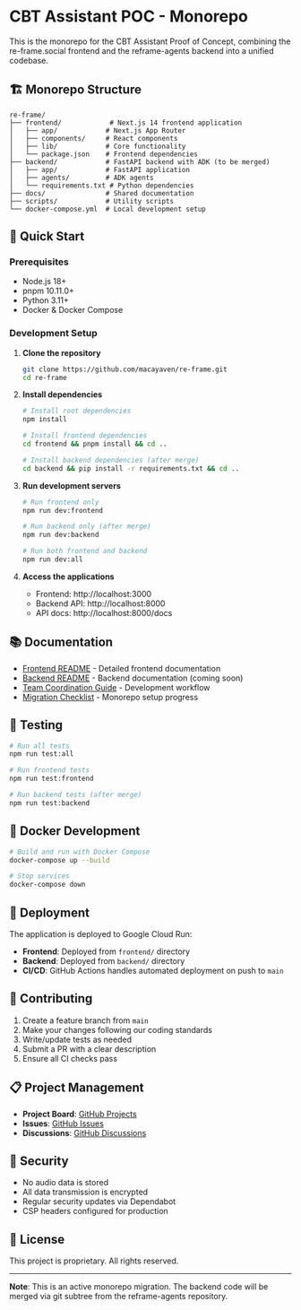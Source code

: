 # CBT Assistant POC - Monorepo

This is the monorepo for the CBT Assistant Proof of Concept, combining the re-frame.social frontend and the reframe-agents backend into a unified codebase.

## 🏗️ Monorepo Structure

```
re-frame/
├── frontend/            # Next.js 14 frontend application
│   ├── app/            # Next.js App Router
│   ├── components/     # React components
│   ├── lib/            # Core functionality
│   └── package.json    # Frontend dependencies
├── backend/            # FastAPI backend with ADK (to be merged)
│   ├── app/            # FastAPI application
│   ├── agents/         # ADK agents
│   └── requirements.txt # Python dependencies
├── docs/               # Shared documentation
├── scripts/            # Utility scripts
└── docker-compose.yml  # Local development setup
```

## 🚀 Quick Start

### Prerequisites

- Node.js 18+
- pnpm 10.11.0+
- Python 3.11+
- Docker & Docker Compose

### Development Setup

1. **Clone the repository**
   ```bash
   git clone https://github.com/macayaven/re-frame.git
   cd re-frame
   ```

2. **Install dependencies**
   ```bash
   # Install root dependencies
   npm install

   # Install frontend dependencies
   cd frontend && pnpm install && cd ..

   # Install backend dependencies (after merge)
   cd backend && pip install -r requirements.txt && cd ..
   ```

3. **Run development servers**
   ```bash
   # Run frontend only
   npm run dev:frontend

   # Run backend only (after merge)
   npm run dev:backend

   # Run both frontend and backend
   npm run dev:all
   ```

4. **Access the applications**
   - Frontend: http://localhost:3000
   - Backend API: http://localhost:8000
   - API docs: http://localhost:8000/docs

## 📚 Documentation

- [Frontend README](./frontend/README.md) - Detailed frontend documentation
- [Backend README](./backend/README.md) - Backend documentation (coming soon)
- [Team Coordination Guide](./docs/TEAM_COORDINATION_GUIDE.md) - Development workflow
- [Migration Checklist](./docs/MONOREPO_MIGRATION_CHECKLIST.md) - Monorepo setup progress

## 🧪 Testing

```bash
# Run all tests
npm run test:all

# Run frontend tests
npm run test:frontend

# Run backend tests (after merge)
npm run test:backend
```

## 🐳 Docker Development

```bash
# Build and run with Docker Compose
docker-compose up --build

# Stop services
docker-compose down
```

## 🚢 Deployment

The application is deployed to Google Cloud Run:

- **Frontend**: Deployed from `frontend/` directory
- **Backend**: Deployed from `backend/` directory
- **CI/CD**: GitHub Actions handles automated deployment on push to `main`

## 🤝 Contributing

1. Create a feature branch from `main`
2. Make your changes following our coding standards
3. Write/update tests as needed
4. Submit a PR with a clear description
5. Ensure all CI checks pass

## 📋 Project Management

- **Project Board**: [GitHub Projects](https://github.com/users/macayaven/projects/7)
- **Issues**: [GitHub Issues](https://github.com/macayaven/re-frame/issues)
- **Discussions**: [GitHub Discussions](https://github.com/macayaven/re-frame/discussions)

## 🔐 Security

- No audio data is stored
- All data transmission is encrypted
- Regular security updates via Dependabot
- CSP headers configured for production

## 📄 License

This project is proprietary. All rights reserved.

---

**Note**: This is an active monorepo migration. The backend code will be merged via git subtree from the reframe-agents repository.